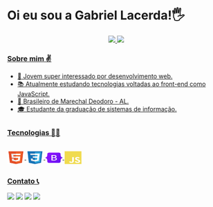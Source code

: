 # Oi eu sou a Gabriel Lacerda!🖐️

<div align="center">
  <a href="https://github.com/gabriellacerda07">
  <img height="160em" src="https://github-readme-stats.vercel.app/api?username=gabriellacerda07&show_icons=true&theme=synthwave&include_all_commits=true&count_private=true"/>
  <img height="160em" src="https://github-readme-stats.vercel.app/api/top-langs/?username=gabriellacerda07&layout=compact&langs_count=7&theme=synthwave"/>
</div>
  
### Sobre mim ✌️
- 👦 Jovem super interessado por desenvolvimento web.
- 📚 Atualmente estudando tecnologias voltadas ao front-end como JavaScript.
- 📍 Brasileiro de Marechal Deodoro - AL.
- 🎓 Estudante da graduação de sistemas de informação.
##
### Tecnologias 👨‍💻
<div style="display: inline_block"><br>
  <img align="center" alt="Gabriel-HTML" height="30" width="40" src="https://raw.githubusercontent.com/devicons/devicon/master/icons/html5/html5-original.svg">
  <img align="center" alt="Gabriel-CSS" height="30" width="40" src="https://raw.githubusercontent.com/devicons/devicon/master/icons/css3/css3-original.svg">
  <img align="center" alt="Gabriel-Bootstrap" height="30" width="40" src="https://raw.githubusercontent.com/devicons/devicon/master/icons/bootstrap/bootstrap-original.svg">
  <img align="center" alt="Gabriel-Js" height="30" width="40" src="https://raw.githubusercontent.com/devicons/devicon/master/icons/javascript/javascript-plain.svg">
</div>
  
##
  
### Contato 📞
  
<div> 
  <a href="https://instagram.com/gabriellacerrda" target="_blank"><img src="https://img.shields.io/badge/-Instagram-%23E4405F?style=for-the-badge&logo=instagram&logoColor=white" target="_blank"></a>
  <a href="https://www.linkedin.com/in/gabriel-lacerda-6968041b2/" target="_blank"><img src="https://img.shields.io/badge/-LinkedIn-%230077B5?style=for-the-badge&logo=linkedin&logoColor=white" target="_blank"></a> 
  <a href="https://t.me/GabrielLacerda07" target="_blank"><img src="https://img.shields.io/badge/Telegram-2CA5E0?style=for-the-badge&logo=telegram&logoColor=white" target="_blank"></a> 
  <a href="https://gabriel-lacerda.netlify.app/" target="_blank"><img src="https://img.shields.io/website-up-down-green-red/http/monip.org.svg"></a> 
  	
  </div>

